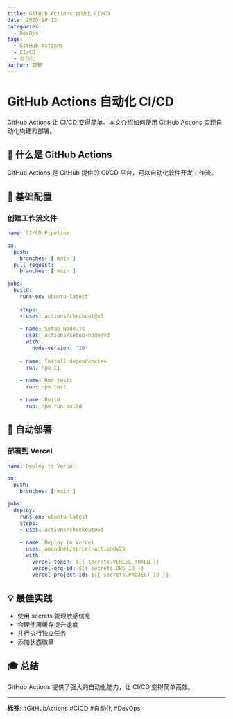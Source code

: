 ```yaml
---
title: GitHub Actions 自动化 CI/CD
date: 2025-10-12
categories:
  - DevOps
tags:
  - GitHub Actions
  - CI/CD
  - 自动化
author: 懿轩
---
```


# GitHub Actions 自动化 CI/CD

GitHub Actions 让 CI/CD 变得简单。本文介绍如何使用 GitHub Actions 实现自动化构建和部署。

## 🎯 什么是 GitHub Actions

GitHub Actions 是 GitHub 提供的 CI/CD 平台，可以自动化软件开发工作流。

## 📝 基础配置

### 创建工作流文件

```yaml
name: CI/CD Pipeline

on:
  push:
    branches: [ main ]
  pull_request:
    branches: [ main ]

jobs:
  build:
    runs-on: ubuntu-latest
    
    steps:
    - uses: actions/checkout@v3
    
    - name: Setup Node.js
      uses: actions/setup-node@v3
      with:
        node-version: '18'
    
    - name: Install dependencies
      run: npm ci
    
    - name: Run tests
      run: npm test
    
    - name: Build
      run: npm run build
```

## 🚀 自动部署

### 部署到 Vercel

```yaml
name: Deploy to Vercel

on:
  push:
    branches: [ main ]

jobs:
  deploy:
    runs-on: ubuntu-latest
    steps:
    - uses: actions/checkout@v3
    
    - name: Deploy to Vercel
      uses: amondnet/vercel-action@v25
      with:
        vercel-token: ${{ secrets.VERCEL_TOKEN }}
        vercel-org-id: ${{ secrets.ORG_ID }}
        vercel-project-id: ${{ secrets.PROJECT_ID }}
```

## 💡 最佳实践

- 使用 secrets 管理敏感信息
- 合理使用缓存提升速度
- 并行执行独立任务
- 添加状态徽章

## 🎓 总结

GitHub Actions 提供了强大的自动化能力，让 CI/CD 变得简单高效。

---

**标签**: #GitHubActions #CICD #自动化 #DevOps

